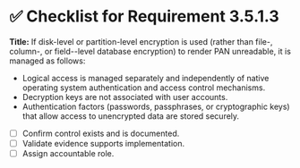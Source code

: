 # ✅ Checklist for Requirement 3.5.1.3

**Title:** If disk-level or partition-level encryption is used (rather than file-, column-, or field--level database encryption) to render PAN unreadable, it is managed as follows:
- Logical access is managed separately and independently of native operating system authentication and access control mechanisms. 
- Decryption keys are not associated with user accounts. 
- Authentication factors (passwords, passphrases, or cryptographic keys) that allow access to unencrypted data are stored securely.

- [ ] Confirm control exists and is documented.
- [ ] Validate evidence supports implementation.
- [ ] Assign accountable role.

